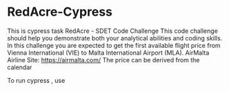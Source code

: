 # RedAcre-Cypress
This is cypress task 
RedAcre - SDET Code Challenge
This code challenge should help you demonstrate both your analytical abilities and coding skills.
In this challenge you are expected to get the first available flight price from Vienna International
(VIE) to Malta International Airport (MLA).
AirMalta Airline Site: https://airmalta.com/
The price can be derived from the calendar

To run cypress , use 
